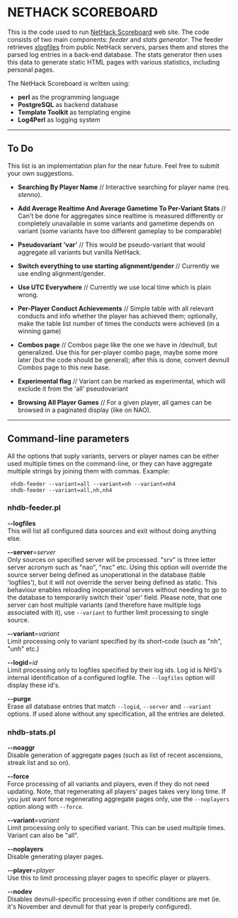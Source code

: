 # NETHACK SCOREBOARD

This is the code used to run [NetHack Scoreboard](https://scoreboard.xd.cm/) web site. The code consists of two main components: *feeder* and *stats generator*. The feeder retrieves [xlogfiles](http://nethackwiki.com/wiki/Xlogfile) from public NetHack servers, parses them and stores the parsed log entries in a back-end database. The stats generator then uses this data to generate static HTML pages with various statistics, including personal pages.

The NetHack Scoreboard is written using:

* **perl** as the programming language
* **PostgreSQL** as backend database
* **Template Toolkit** as templating engine
* **Log4Perl** as logging system

-----

## To Do

This list is an implementation plan for the near future. Feel free to submit your own suggestions.

* **Searching By Player Name** //
Interactive searching for player name (req. *stenno*).

* **Add Average Realtime And Average Gametime To Per-Variant Stats** // Can't be done for aggregates since realtime is measured differently or completely unavailable in some variants and gametime depends on variant (some variants have too different gameplay to be comparable)

* **Pseudovariant 'var'** // This would be pseudo-variant that would aggregate all variants but vanilla NetHack.

* **Switch everything to use starting alignment/gender** // Currently we use ending alignment/gender.

* **Use UTC Everywhere** // Currently we use local time which is plain wrong.

* **Per-Player Conduct Achievements** //
Simple table with all relevant conducts and info whether the player
has achieved them; optionally, make the table list number of times the
conducts were achieved (in a winning game)

* **Combos page** //
Combos page like the one we have in /dev/null, but generalized.  Use this
for per-player combo page, maybe some more later (but the code should be 
general); after this is done, convert devnull Combos page to this new base.

* **Experimental flag** //
Variant can be marked as experimental, which will exclude it from the 'all'
pseudovariant

* **Browsing All Player Games** //
For a given player, all games can be browsed in a paginated display (like on
NAO).

-----

## Command-line parameters

All the options that suply variants, servers or player names can be either used multiple times on the command-line, or they can have aggregate multiple strings by joining them with commas. Example:

     nhdb-feeder --variant=all --variant=nh --variant=nh4
     nhdb-feeder --variant=all,nh,nh4

### nhdb-feeder.pl

**--logfiles**  
This will list all configured data sources and exit without doing anything else.

**--server**=*server*  
Only sources on specified server will be processed. "srv" is three letter
server acronym such as "nao", "nxc" etc. Using this option will override the
source server being defined as unoperational in the database (table
'logfiles'), but it will not override the server being defined as static. This
behaviour enables reloading inoperational servers without needing to go to the
database to temporarily switch their 'oper' field. Please note, that one
server can host multiple variants (and therefore have multiple logs associated
with it), use `--variant` to further limit processing to single source.

**--variant**=*variant*  
Limit processing only to variant specified by its short-code (such as "nh", "unh" etc.)

**--logid**=*id*  
Limit processing only to logfiles specified by their log ids. Log id is NHS's internal identification of a configured logfile. The `--logfiles` option will display these id's.

**--purge**  
Erase all database entries that match `--logid`, `--server` and `--variant` options. If used alone without any specification, all the entries are deleted.

### nhdb-stats.pl

**--noaggr**  
Disable generation of aggregate pages (such as list of recent ascensions, streak list and so on).

**--force**  
Force processing of all variants and players, even if they do not need updating. Note, that regenerating all players' pages takes very long time. If you just want force regenerating aggregate pages only, use the `--noplayers` option along with `--force`.

**--variant**=*variant*  
Limit processing only to specified variant. This can be used multiple times. Variant can also be "all".

**--noplayers**  
Disable generating player pages.

**--player**=*player*  
Use this to limit processing player pages to specific player or players.

**--nodev**  
Disables devnull-specific processing even if other conditions are met (ie. it's November and devnull for that year is properly configured).
